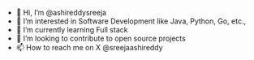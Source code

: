 - 👋 Hi, I’m @ashireddysreeja
- 👀 I’m interested in Software Development like Java, Python, Go, etc.,
- 🌱 I’m currently learning Full stack
- 💞️ I’m looking to contribute to open source projects 
- 📫 How to reach me on X @sreejaashireddy

<!---
ashireddysreeja/ashireddysreeja is a ✨ special ✨ repository because its `README.md` (this file) appears on your GitHub profile.
You can click the Preview link to take a look at your changes.
--->
